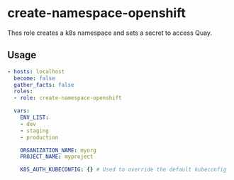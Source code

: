 # create-namespace-openshift

Thes role creates a k8s namespace and sets a secret to access Quay.

## Usage

```yaml
- hosts: localhost
  become: false
  gather_facts: false
  roles:
  - role: create-namespace-openshift

  vars:
    ENV_LIST:
    - dev
    - staging
    - production

    ORGANIZATION_NAME: myorg
    PROJECT_NAME: myproject

    K8S_AUTH_KUBECONFIG: {} # Used to override the default kubeconfig
```
